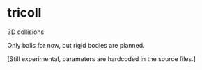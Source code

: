 # tricoll
3D collisions

Only balls for now, but rigid bodies are planned.

[Still experimental, parameters are hardcoded in the source files.]

